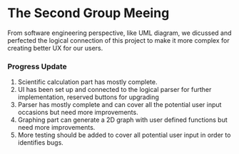 # The Second Group Meeing

From software engineering perspective, like UML diagram, we dicussed and perfected the logical connection of this project to make it more complex for creating better UX for our users.

### Progress Update

1. Scientific calculation part has mostly complete.
2. UI has been set up and connected to the logical parser for further implementation, reserved buttons for upgrading
2. Parser has mostly complete and can cover all the potential user input occasions but need more improvements.
3. Graphing part can generate a 2D graph with user defined functions but need more improvements.
4. More testing should be added to cover all potential user input in order to identifies bugs.
